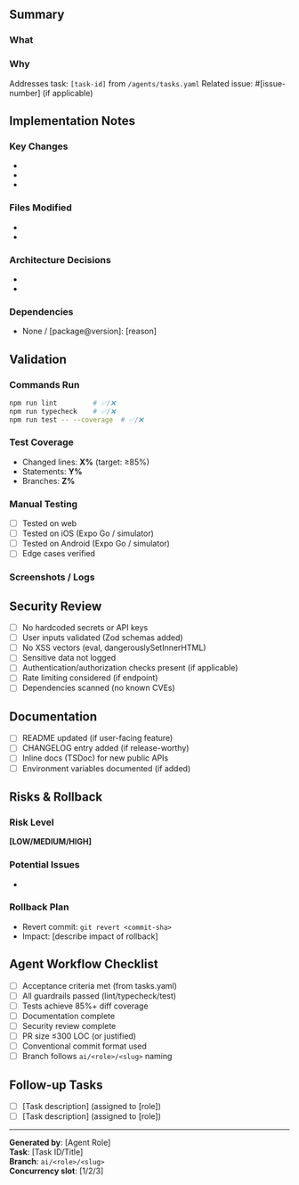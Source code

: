 <!-- 
  AI Agent PR Template
  Generated by: [Manager/Engineer/Tester/Docs/Security] Agent
  Task ID: [task-id from tasks.yaml]
  Branch: ai/<role>/<slug>
-->

## Summary

### What
<!-- Concise description of the change (1-2 sentences) -->

### Why
<!-- Business/technical justification; which task/issue does this address? -->
Addresses task: `[task-id]` from `/agents/tasks.yaml`
Related issue: #[issue-number] (if applicable)

## Implementation Notes

### Key Changes
<!-- Bulleted list of main code changes -->
- 
- 
- 

### Files Modified
<!-- List affected files -->
- 
- 

### Architecture Decisions
<!-- Any patterns, trade-offs, or design choices -->
- 
- 

### Dependencies
<!-- New packages or version updates, if any -->
- None / [package@version]: [reason]

## Validation

### Commands Run
```bash
npm run lint         # ✅/❌
npm run typecheck    # ✅/❌
npm run test -- --coverage  # ✅/❌
```

### Test Coverage
<!-- From `npm run test -- --coverage` -->
- Changed lines: **X%** (target: ≥85%)
- Statements: **Y%**
- Branches: **Z%**

### Manual Testing
<!-- Steps taken to verify behavior -->
- [ ] Tested on web
- [ ] Tested on iOS (Expo Go / simulator)
- [ ] Tested on Android (Expo Go / simulator)
- [ ] Edge cases verified

### Screenshots / Logs
<!-- If UI change or relevant output -->
<!-- ![Description](url) -->

## Security Review
<!-- Completed by Security Agent -->
- [ ] No hardcoded secrets or API keys
- [ ] User inputs validated (Zod schemas added)
- [ ] No XSS vectors (eval, dangerouslySetInnerHTML)
- [ ] Sensitive data not logged
- [ ] Authentication/authorization checks present (if applicable)
- [ ] Rate limiting considered (if endpoint)
- [ ] Dependencies scanned (no known CVEs)

## Documentation
<!-- Completed by Docs Agent -->
- [ ] README updated (if user-facing feature)
- [ ] CHANGELOG entry added (if release-worthy)
- [ ] Inline docs (TSDoc) for new public APIs
- [ ] Environment variables documented (if added)

## Risks & Rollback

### Risk Level
<!-- Choose one: LOW / MEDIUM / HIGH -->
**[LOW/MEDIUM/HIGH]**

### Potential Issues
<!-- Known limitations or edge cases -->
- 

### Rollback Plan
<!-- How to revert if issues arise -->
- Revert commit: `git revert <commit-sha>`
- Impact: [describe impact of rollback]

## Agent Workflow Checklist
<!-- For agent coordination -->
- [ ] Acceptance criteria met (from tasks.yaml)
- [ ] All guardrails passed (lint/typecheck/test)
- [ ] Tests achieve 85%+ diff coverage
- [ ] Documentation complete
- [ ] Security review complete
- [ ] PR size ≤300 LOC (or justified)
- [ ] Conventional commit format used
- [ ] Branch follows `ai/<role>/<slug>` naming

## Follow-up Tasks
<!-- Tasks spawned as a result of this PR -->
- [ ] [Task description] (assigned to [role])
- [ ] [Task description] (assigned to [role])

---
**Generated by**: [Agent Role]  
**Task**: [Task ID/Title]  
**Branch**: `ai/<role>/<slug>`  
**Concurrency slot**: [1/2/3]
